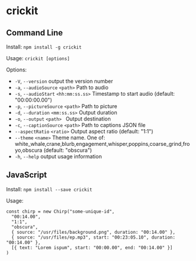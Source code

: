 # crickit

## Command Line

Install: `npm install -g crickit`

Usage: `crickit [options]`

Options:
-  `-V`, `--version`                   output the version number
-  `-a`, `--audioSource` `<path>`        Path to audio
-  `-s`, `--audioStart` `<hh:mm:ss.ss>`  Timestamp to start audio (default: "00:00:00.00")
-  `-p`, `--pictureSource` `<path>`      Path to picture
-  `-d`, `--duration` `<mm:ss.ss>`       Output duration
-  `-o`, `--output` `<path> `            Output destination
-  `-c`, `--captionSource` `<path>`      Path to captions JSON file
-  `--aspectRatio` `<ratio>`           Output aspect ratio (default: "1:1")
-  `--theme` `<name>`                  Theme name. One of: white_whale,crane,blurb,engagement,whisper,poppins,coarse_grind,froyo,obscura (default: "obscura")
-  `-h`, `--help`                      output usage information

## JavaScript

Install: `npm install --save crickit`

Usage:
```
const chirp = new Chirp("some-unique-id",
  "00:14.00",
  "1:1",
  "obscura",
  { source: "/usr/files/background.png", duration: "00:14.00" },
  { source: "/usr/files/ep.mp3", start: "00:23:05.10", duration: "00:14.00" },
  [{ text: "Lorem ispum", start: "00:00.00", end: "00:14.00" }]
)
```
